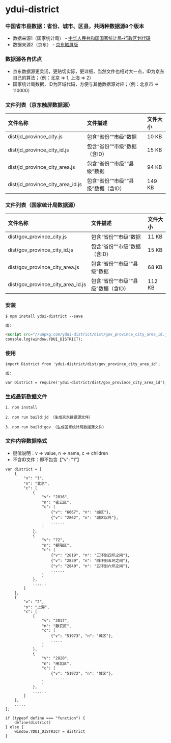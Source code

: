 # ydui-district

### 中国省市县数据：省份、城市、区县，共两种数据源8个版本
*   数据来源1（国家统计局） - [中华人民共和国国家统计局-行政区划代码](http://www.stats.gov.cn/tjsj/tjbz/xzqhdm/)
*   数据来源2（京东） - [京东触屏版](https://p.m.jd.com/norder/address.action)

### 数据源各自优点
*   京东数据源更灵活，更贴切实际，更详细，当然文件也相对大一点，ID为京东自己的算法；（例：北京 => 1, 上海 => 2）
*   国家统计局数据，ID为区域代码，方便与其他数据源对应；（例：北京市 => 110000）

### 文件列表（京东触屏数据源）
|文件名称|文件描述|文件大小|
|:------|:------|:-----|
| dist/jd_province_city.js | 包含“省份”“市级”数据 | 10 KB |
| dist/jd_province_city_id.js | 包含“省份”“市级”数据（含ID） | 15 KB |
| dist/jd_province_city_area.js | 包含“省份”“市级”“县级”数据 | 94 KB |
| dist/jd_province_city_area_id.js | 包含“省份”“市级”“县级”数据（含ID） | 149 KB |

### 文件列表（国家统计局数据源）
|文件名称|文件描述|文件大小|
|:------|:------|:-----|
| dist/gov_province_city.js | 包含“省份”“市级”数据 | 11 KB |
| dist/gov_province_city_id.js | 包含“省份”“市级”数据（含ID） | 15 KB |
| dist/gov_province_city_area.js | 包含“省份”“市级”“县级”数据 | 68 KB |
| dist/gov_province_city_area_id.js | 包含“省份”“市级”“县级”数据（含ID） | 112 KB |

### 安装
```html
$ npm install ydui-district --save

或: 

<script src="//unpkg.com/ydui-district/dist/gov_province_city_area_id.js"></script>
console.log(window.YDUI_DISTRICT);
```

### 使用
```html
import District from 'ydui-district/dist/gov_province_city_area_id';

或: 

var District = require('ydui-district/dist/gov_province_city_area_id');
```

### 生成最新数据文件
```shell
1. npm install

2. npm run build:jd （生成京东数据源文件）

3. npm run build:gov （生成国家统计局数据源文件）
```

### 文件内容数据格式
*   键值说明：v => value, n => name, c => children 
*   不含ID文件：即不包含【"v": "1"】 

```shell
var district = [
    {
        "v": "1",
        "n": "北京",
        "c": [
            {
                "v": "2816",
                "n": "密云区",
                "c": [
                    {"v": "6667", "n": "城区"},
                    {"v": "2862", "n": "城区以外"},
                    ......
                ]
            },
            {
                "v": "72",
                "n": "朝阳区",
                "c": [
                    {"v": "2819", "n": "三环到四环之间"},
                    {"v": "2839", "n": "四环到五环之间"},
                    {"v": "2840", "n": "五环到六环之间"},
                    ......
                ]
            },
            ......
        ]
    },
    {
        "v": "2",
        "n": "上海",
        "c": [
            {
                "v": "2817",
                "n": "静安区",
                "c": [
                    {"v": "51973", "n": "城区"},
                    .....
                ]
            },
            {
                "v": "2820",
                "n": "闸北区",
                "c": [
                    {"v": "51972", "n": "城区"},
                    ......
                ]
            },
            ......
        ]
    },
    .....
];

if (typeof define === "function") {
    define(district)
} else {
    window.YDUI_DISTRICT = district
}
```
